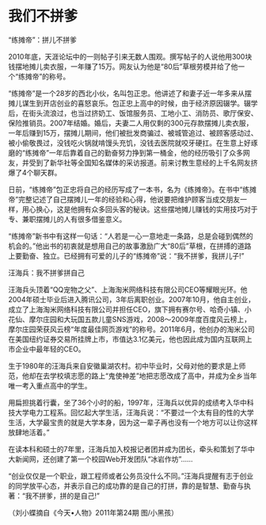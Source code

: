 # 我们不拼爹

“练摊帝”：拼儿不拼爹 

2010年底，天涯论坛中的一则帖子引来无数人围观。撰写帖子的人说他用300块钱摆地摊儿卖衣服，一年赚了15万。网友认为他是“80后”草根劳模并给了他一个“练摊帝”的称号。 

“练摊帝”是一个28岁的西北小伙，名叫包正忠。他讲述了和妻子近一年多来从摆摊儿谋生到开店创业的喜怒哀乐。包正忠上高中的时候，由于经济原因辍学。辍学后，在街头流浪过，也当过挤奶工、饭馆服务员、工地小工、消防员、歌厅保安、保险推销员。2007年结婚。婚后，夫妻二人用仅剩的300元存款摆摊儿卖衣服，一年后赚到15万，摆摊儿期间，他们被批发商骗过、被城管追过、被顾客感动过、被小偷敬畏过，没钱吃火锅就啃馒头充饥，没钱去医院就咬牙硬扛。在生意上好琢磨的“练摊帝”一年后靠着自己的勤奋努力挣到第一桶金，他的经历吸引了众多网友，并受到了新华社等全国知名媒体的采访报道。前来讨教生意经的上千名网友挤爆了4个聊天群。 

日前，“练摊帝”包正忠将自己的经历写成了一本书，名为《练摊帝》。在书中“练摊帝”完整记述了自己摆摊儿一年的经验和心得，他说要把维护顾客当成交朋友一样，用心换心，这是他拥有众多回头客的秘诀。这些摆地摊儿赚钱的实用技巧对于专、兼职摆摊儿的人有很多借鉴意义。 

“练摊帝”新书中有这样一句话：“人若是一心一意地走一条路，总是会碰到偶然的机会的。”他出书的初衷就是想用自己的故事激励广大“80后”草根，在拼搏的道路上要勤奋、独立。已经拥有可爱的儿子的“练摊帝”说：“我不拼爹，我拼儿子!” 

汪海兵：我不拼爹拼自己 

汪海兵头顶着“QQ宠物之父”、上海淘米网络科技有限公司CEO等耀眼光环。他2004年硕士毕业后进入腾讯公司，3年后离职创业。2007年10月，他自主创业，成立了上海淘米网络科技有限公司并担任CEO，旗下拥有赛尔号、哈奇小镇、小花仙、摩尔庄园和大玩国五款儿童SNS游戏，2008～2009年度百度风云榜上，摩尔庄园荣获风云榜“年度最佳网页游戏”的称号。2011年6月，他创办的淘米公司在美国纽约证券交易所挂牌上市，市值达3.1亿美元，他也因此成为国内互联网上市企业中最年轻的CEO。 

生于1980年的汪海兵来自安徽巢湖农村。初中毕业时，父母对他的要求是上师范，他却在去学校填志愿的路上“鬼使神差”地把志愿改成了高中，并成为全乡当年唯一考入重点高中的学生。 

用扁担挑着行囊，坐了36个小时的船，1997年，汪海兵以优异的成绩考入华中科技大学电力工程系。回忆起大学生活，汪海兵说：“不要过一个太有目的性的大学生活，大学最宝贵的就是大学本身，因为这一辈子再也没有一个地方可以让你这样放肆地活着。” 

在读本科和硕士的7年里，汪海兵加入校报记者团并成为团长，牵头和策划了华中大新闻网，还创建了第一个校园Web开发团队“冰岩作坊”…… 

“创业仅仅是一个职业，跟工程师或者公务员没什么不同。”汪海兵提醒有志于创业的同学放平心态，并表示自己的成功靠的是自己的打拼，靠的是智慧、勤奋与执著：“我不拼爹，拼的是自己!” 

（刘小蝶摘自《今天•人物》2011年第24期 图/小黑孩）